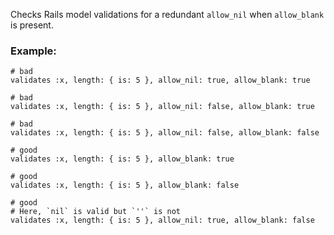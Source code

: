 Checks Rails model validations for a redundant `allow_nil` when
`allow_blank` is present.

### Example:
    # bad
    validates :x, length: { is: 5 }, allow_nil: true, allow_blank: true

    # bad
    validates :x, length: { is: 5 }, allow_nil: false, allow_blank: true

    # bad
    validates :x, length: { is: 5 }, allow_nil: false, allow_blank: false

    # good
    validates :x, length: { is: 5 }, allow_blank: true

    # good
    validates :x, length: { is: 5 }, allow_blank: false

    # good
    # Here, `nil` is valid but `''` is not
    validates :x, length: { is: 5 }, allow_nil: true, allow_blank: false
